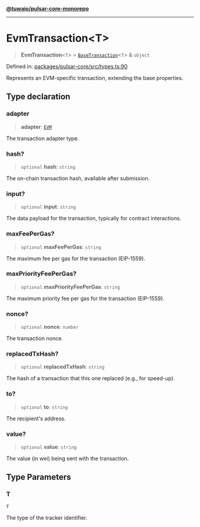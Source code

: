 [**@tuwaio/pulsar-core-monorepo**](../../../README.md)

***

# EvmTransaction\<T\>

> **EvmTransaction**\<`T`\> = [`BaseTransaction`](BaseTransaction.md)\<`T`\> & `object`

Defined in: [packages/pulsar-core/src/types.ts:90](https://github.com/TuwaIO/pulsar-core/blob/5e6e1f83790e94bf45cb45e22ff57cc8acc0effd/packages/pulsar-core/src/types.ts#L90)

Represents an EVM-specific transaction, extending the base properties.

## Type declaration

### adapter

> **adapter**: [`EVM`](../enumerations/TransactionAdapter.md#evm)

The transaction adapter type.

### hash?

> `optional` **hash**: `string`

The on-chain transaction hash, available after submission.

### input?

> `optional` **input**: `string`

The data payload for the transaction, typically for contract interactions.

### maxFeePerGas?

> `optional` **maxFeePerGas**: `string`

The maximum fee per gas for the transaction (EIP-1559).

### maxPriorityFeePerGas?

> `optional` **maxPriorityFeePerGas**: `string`

The maximum priority fee per gas for the transaction (EIP-1559).

### nonce?

> `optional` **nonce**: `number`

The transaction nonce.

### replacedTxHash?

> `optional` **replacedTxHash**: `string`

The hash of a transaction that this one replaced (e.g., for speed-up).

### to?

> `optional` **to**: `string`

The recipient's address.

### value?

> `optional` **value**: `string`

The value (in wei) being sent with the transaction.

## Type Parameters

### T

`T`

The type of the tracker identifier.

